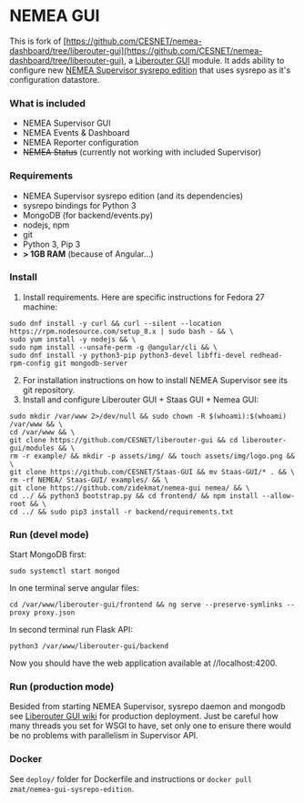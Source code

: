 # NEMEA GUI

This is fork of [https://github.com/CESNET/nemea-dashboard/tree/liberouter-gui](https://github.com/CESNET/nemea-dashboard/tree/liberouter-gui), a [Liberouter GUI](https://github.com/CESNET/liberouter-gui) module. It adds ability to configure new [NEMEA Supervisor sysrepo edition](https://github.com/zidekmat/nemea-supervisor-sysrepo-edition) that uses sysrepo as it's configuration datastore. 

### What is included

 * NEMEA Supervisor GUI
 * NEMEA Events & Dashboard
 * NEMEA Reporter configuration
 * ~~NEMEA Status~~ (currently not working with included Supervisor)

### Requirements
 * NEMEA Supervisor sysrepo edition (and its dependencies)
 * sysrepo bindings for Python 3
 * MongoDB (for backend/events.py)
 * nodejs, npm
 * git
 * Python 3, Pip 3
 * **> 1GB RAM** (because of Angular...)


### Install
1) Install requirements. Here are specific instructions for Fedora 27 machine:
```
sudo dnf install -y curl && curl --silent --location https://rpm.nodesource.com/setup_8.x | sudo bash - && \
sudo yum install -y nodejs && \
sudo npm install --unsafe-perm -g @angular/cli && \
sudo dnf install -y python3-pip python3-devel libffi-devel redhead-rpm-config git mongodb-server
```

2) For installation instructions on how to install NEMEA Supervisor see its git repository.
3) Install and configure Liberouter GUI + Staas GUI + Nemea GUI:
```
sudo mkdir /var/www 2>/dev/null && sudo chown -R $(whoami):$(whoami) /var/www && \
cd /var/www && \
git clone https://github.com/CESNET/liberouter-gui && cd liberouter-gui/modules && \
rm -r example/ && mkdir -p assets/img/ && touch assets/img/logo.png && \
git clone https://github.com/CESNET/Staas-GUI && mv Staas-GUI/* . && \
rm -rf NEMEA/ Staas-GUI/ examples/ && \
git clone https://github.com/zidekmat/nemea-gui nemea/ && \
cd ../ && python3 bootstrap.py && cd frontend/ && npm install --allow-root && \
cd ../ && sudo pip3 install -r backend/requirements.txt
```

### Run (devel mode)
Start MongoDB first:
```
sudo systemctl start mongod
```
In one terminal serve angular files:
```
cd /var/www/liberouter-gui/frontend && ng serve --preserve-symlinks --proxy proxy.json
```

In second terminal run Flask API:
```
python3 /var/www/liberouter-gui/backend
```
Now you should have the web application available at //localhost:4200.

### Run (production mode)
Besided from starting NEMEA Supervisor, sysrepo daemon and mongodb see [Liberouter GUI wiki](https://github.com/CESNET/liberouter-gui/wiki/Deploying-LiberouterGUI) for production deployment. Just be careful how many threads you set for WSGI to have, set only one to ensure there would be no problems with parallelism in Supervisor API.


### Docker
See `deploy/` folder for Dockerfile and instructions or `docker pull zmat/nemea-gui-sysrepo-edition`.
